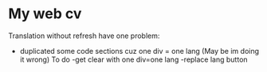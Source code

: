 # My web cv
Translation without refresh have one problem:
- duplicated some code sections cuz one div = one lang (May be im doing it wrong)
To do
-get clear with one div=one lang
-replace lang button
